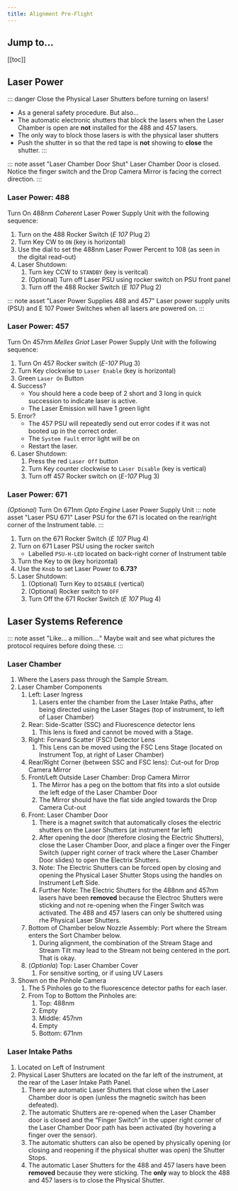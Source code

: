 ```yaml
---
title: Alignment Pre-Flight
---
```





## Jump to...

[[toc]]

## Laser Power

::: danger Close the Physical Laser Shutters before turning on lasers!
-   As a general safety procedure. But also...
-   The automatic electronic shutters that block the lasers when the Laser Chamber is open are **not** installed for the 488 and 457 lasers. 
-   The only way to block those lasers is with the physical laser shutters
-   Push the shutter in so that the red tape is **not** showing to **close** the shutter.
:::

::: note asset "Laser Chamber Door Shut"
Laser Chamber Door is closed. Notice the finger switch and the Drop Camera Mirror is facing the correct direction.
:::

### Laser Power: 488

Turn On 488nm *Coherent* Laser Power Supply Unit with the following sequence:
1.  Turn on the 488 Rocker Switch (*E 107* Plug 2) 
2.  Turn Key CW to `ON` (key is horizontal)
3.  Use the dial to set the 488nm Laser Power Percent to 108 (as seen in the digital read-out)
4.  Laser Shutdown:
    1.  Turn key CCW to `STANDBY` (key is veritcal)
    2.  (Optional) Turn off Laser PSU using rocker switch on PSU front panel
    3.  Turn off the 488 Rocker Switch (*E 107* Plug 2)


::: note asset "Laser Power Supplies 488 and 457"
Laser power supply units (PSU) and E 107 Power Switches when all lasers are powered on.
:::

### Laser Power: 457

Turn On 457nm *Melles Griot* Laser  Power Supply Unit with the following sequence:
1.  Turn On 457 Rocker switch (*E-107* Plug 3)
2.  Turn Key clockwise to `Laser Enable` (key is horizontal)
3.  Green `Laser On` Button
4.  Success?
    -   You should here a code beep of 2 short and 3 long in quick succession to indicate laser is active. 
    -   The Laser Emission will have 1 green light
5.  Error? 
    -   The 457 PSU will repeatedly send out error codes if it was not booted up in the correct order.
    -   The `System Fault` error light will be on
    -   Restart the laser.
6.  Laser Shutdown:
    1.  Press the red `Laser Off` button
    2.  Turn Key counter clockwise to `Laser Disable` (key is vertical)
    3.  Turn off 457 Rocker switch on (*E-107* Plug 3)

### Laser Power: 671

*(Optional)* Turn On 671nm *Opto Engine* Laser Power Supply Unit
::: note asset "Laser PSU 671"
Laser PSU for the 671 is located on the rear/right corner of the Instrument table.
:::
1.  Turn on the 671 Rocker Switch (*E 107* Plug 4) 
2.  Turn on 671 Laser PSU using the rocker switch
    -   Labelled `PSU-H-LED` located on back-right corner of Instrument table
3.  Turn the Key to `ON` (key horizontal)
4.  Use the `Knob` to set Laser Power to **6.73?**
5.  Laser Shutdown:
    1.  (Optional) Turn Key to `DISABLE` (vertical)
    2.  (Optional) Rocker switch to `OFF`
    3.  Turn Off the 671 Rocker Switch (*E 107* Plug 4) 


## Laser Systems Reference

::: note asset "Like... a million...."
Maybe wait and see what pictures the protocol requires before doing these.
:::

### Laser Chamber

1.  Where the Lasers pass through the Sample Stream.
2.  Laser Chamber Components
    1.  Left: Laser Ingress
        1.  Lasers enter the chamber from the Laser Intake Paths, after being directed using the Laser Stages (top of instrument, to left of Laser Chamber)
    2.  Rear: Side-Scatter (SSC) and Fluorescence detector lens
        1.  This lens is fixed and cannot be moved with a Stage.
    3.  Right: Forward Scatter (FSC) Detector Lens
        1.  This Lens can be moved using the FSC Lens Stage (located on Instrument Top, at right of Laser Chamber)
    4.  Rear/Right Corner (between SSC and FSC lens): Cut-out for Drop Camera Mirror
    5.  Front/Left Outside Laser Chamber: Drop Camera Mirror
        1.  The Mirror has a peg on the bottom that fits into a slot outside the left edge of the Laser Chamber Door
        1.  The Mirror should have the flat side angled towards the Drop Camera Cut-out
    6.  Front: Laser Chamber Door
        1.  There is a magnet switch that automatically closes the electric shutters on the Laser Shutters (at instrument far left)
        2.  After opening the door (therefore closing the Electric Shutters), close the Laser Chamber Door, and place a finger over the Finger Switch (upper right corner of track where the Laser Chamber Door slides) to open the Electrix Shutters. 
        3.  Note: The Electric Shutters can be forced open by closing and opening the Physical Laser Shutter Stops using the handles on Instrument Left Side.
        4.  Further Note: The Electric Shutters for the 488nm and 457nm lasers have been **removed** because the Electroc Shutters were sticking and not re-opening when the Finger Switch was activated. The 488 and 457 lasers can only be shuttered using rhe Physical Laser Shutters.
    7.  Bottom of Chamber below Nozzle Assembly: Port where the Stream enters the Sort Chamber below.
        1.  During alignment, the combination of the Stream Stage and Stream Tilt may lead to the Stream not being centered in the port. That is okay.
    8.  (*Optionla*) Top: Laser Chamber Cover
        1.  For sensitive sorting, or if using UV Lasers
3.  Shown on the Pinhole Camera
    1.  The 5 Pinholes go to the fluorescence detector paths for each laser.
    2.  From Top to Bottom the Pinholes are:
        1.  Top: 488nm
        2.  Empty
        3.  Middle: 457nm
        4.  Empty
        5.  Bottom: 671nm

### Laser Intake Paths

1.  Located on Left of Instrument
2.  Physical Laser Shutters are located on the far left of the instrument, at the rear of the Laser Intake Path Panel.
    1.  There are automatic Laser Shutters that close when the Laser Chamber door is open (unless the magnetic switch has been defeated).
    2.  The automatic Shutters are re-opened when the Laser Chamber door is closed and the “Finger Switch” in the upper right corner of the Laser Chamber Door path has been activated (by hovering a finger over the sensor).
    3.  The automatic shutters can also be opened by physically opening (or closing and reopening if the physical shutter was open) the Shutter Stops.
    4.  The automatic Laser Shutters for the 488 and 457 lasers have been **removed** because they were sticking. The **only** way to block the 488 and 457 lasers is to close the Physical Shutter.